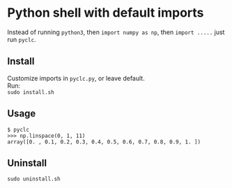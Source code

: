 # Python shell with default imports
Instead of running `python3`, then `import numpy as np`, then `import .....` just run `pyclc`.
## Install
Customize imports in `pyclc.py`, or leave default.  
Run:  
`sudo install.sh`
## Usage

    $ pyclc
    >>> np.linspace(0, 1, 11)
    array([0. , 0.1, 0.2, 0.3, 0.4, 0.5, 0.6, 0.7, 0.8, 0.9, 1. ])
## Uninstall
`sudo uninstall.sh`
